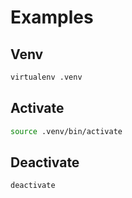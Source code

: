 # Examples

## Venv

```sh
virtualenv .venv
```

## Activate

```sh
source .venv/bin/activate
```

## Deactivate

```sh
deactivate
```
